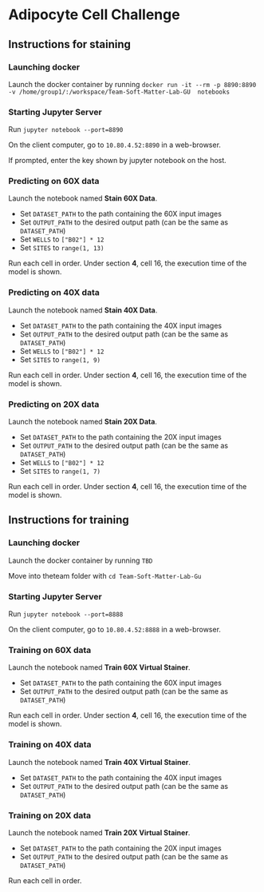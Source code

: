 # Adipocyte Cell Challenge

## Instructions for staining

### Launching docker

Launch the docker container by running `docker run -it --rm -p 8890:8890 -v /home/group1/:/workspace/Team-Soft-Matter-Lab-GU  notebooks`

### Starting Jupyter Server

Run `jupyter notebook --port=8890`

On the client computer, go to `10.80.4.52:8890` in a web-browser.

If prompted, enter the key shown by jupyter notebook on the host.

### Predicting on 60X data

Launch the notebook named **Stain 60X Data**.

* Set `DATASET_PATH` to the path containing the 60X input images
* Set `OUTPUT_PATH` to the desired output path (can be the same as `DATASET_PATH`)
* Set `WELLS` to `["B02"] * 12`
* Set `SITES` to `range(1, 13)`

Run each cell in order. Under section **4**, cell 16, the execution time of the model is shown.

### Predicting on 40X data

Launch the notebook named **Stain 40X Data**.

* Set `DATASET_PATH` to the path containing the 40X input images
* Set `OUTPUT_PATH` to the desired output path (can be the same as `DATASET_PATH`)
* Set `WELLS` to `["B02"] * 12`
* Set `SITES` to `range(1, 9)`

Run each cell in order. Under section **4**, cell 16, the execution time of the model is shown.

### Predicting on 20X data

Launch the notebook named **Stain 20X Data**.

* Set `DATASET_PATH` to the path containing the 20X input images
* Set `OUTPUT_PATH` to the desired output path (can be the same as `DATASET_PATH`)
* Set `WELLS` to `["B02"] * 12`
* Set `SITES` to `range(1, 7)`

Run each cell in order. Under section **4**, cell 16, the execution time of the model is shown.

## Instructions for training

### Launching docker

Launch the docker container by running `TBD`

Move into theteam folder with `cd Team-Soft-Matter-Lab-Gu`

### Starting Jupyter Server

Run `jupyter notebook --port=8888`

On the client computer, go to `10.80.4.52:8888` in a web-browser.

### Training on 60X data

Launch the notebook named **Train 60X Virtual Stainer**.

* Set `DATASET_PATH` to the path containing the 60X input images
* Set `OUTPUT_PATH` to the desired output path (can be the same as `DATASET_PATH`)

Run each cell in order. Under section **4**, cell 16, the execution time of the model is shown.

### Training on 40X data

Launch the notebook named **Train 40X Virtual Stainer**.

* Set `DATASET_PATH` to the path containing the 40X input images
* Set `OUTPUT_PATH` to the desired output path (can be the same as `DATASET_PATH`)


### Training on 20X data

Launch the notebook named **Train 20X Virtual Stainer**.

* Set `DATASET_PATH` to the path containing the 20X input images
* Set `OUTPUT_PATH` to the desired output path (can be the same as `DATASET_PATH`)

Run each cell in order. 
